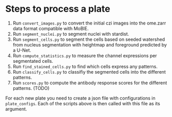 # Steps to process a plate

1. Run `convert_images.py` to convert the initial czi images into the ome.zarr data format compatible with MoBIE.
2. Run `segment_nuclei.py` to segment nuclei with stardist.
3. Run `segment_cells.py` to segment the cells based on seeded watershed from nucleus segmentation with heightmap and foreground predicted by a U-Net.
4. Run `compute_statistics.py` to measure the channel expressions per segmentated cells.
5. Run `find_stained_cells.py` to find which cells express any patterns.
6. Run `classify_cells.py` to classifiy the segmented cells into the different patterns.
7. Run `scores.py` to compute the antibody response scores for the different patterns. (TODO)

For each new plate you need to create a json file with configurations in `plate_configs`. Each of the scripts above is then called with this file as its argument.
